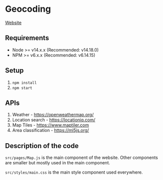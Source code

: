 # Geocoding
[Website](https://geocoding-digital-systems.herokuapp.com)

## Requirements

- Node >= v14.x.x (Recommended: v14.18.0)
- NPM >= v6.x.x (Recommended: v6.14.15)

## Setup

1. `npm install`
2. `npm start`

## APIs

1. Weather - https://openweathermap.org/
2. Location search - https://locationiq.com/
3. Map Tiles - https://www.maptiler.com
4. Area classification - https://ml5js.org/

## Description of the code

`src/pages/Map.js` is the main component of the website. Other components are smaller but mostly used in the main component.

`src/styles/main.css` is the main style component used everywhere.

